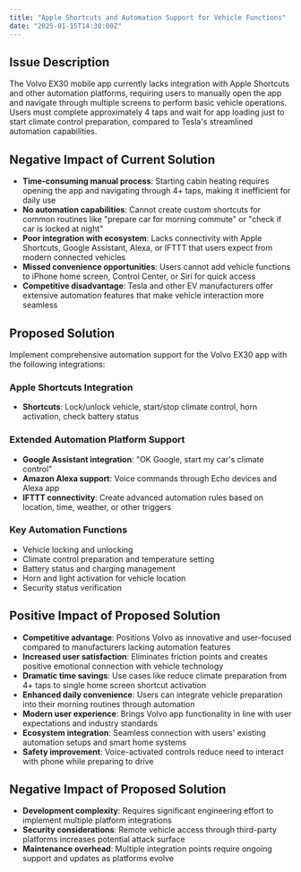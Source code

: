 ```yaml
---
title: "Apple Shortcuts and Automation Support for Vehicle Functions"
date: "2025-01-15T14:30:00Z"
---
```


## Issue Description

The Volvo EX30 mobile app currently lacks integration with Apple Shortcuts and other automation platforms, requiring users to manually open the app and navigate through multiple screens to perform basic vehicle operations. Users must complete approximately 4 taps and wait for app loading just to start climate control preparation, compared to Tesla's streamlined automation capabilities.

## Negative Impact of Current Solution

- **Time-consuming manual process**: Starting cabin heating requires opening the app and navigating through 4+ taps, making it inefficient for daily use
- **No automation capabilities**: Cannot create custom shortcuts for common routines like "prepare car for morning commute" or "check if car is locked at night"
- **Poor integration with ecosystem**: Lacks connectivity with Apple Shortcuts, Google Assistant, Alexa, or IFTTT that users expect from modern connected vehicles
- **Missed convenience opportunities**: Users cannot add vehicle functions to iPhone home screen, Control Center, or Siri for quick access
- **Competitive disadvantage**: Tesla and other EV manufacturers offer extensive automation features that make vehicle interaction more seamless

## Proposed Solution

Implement comprehensive automation support for the Volvo EX30 app with the following integrations:

### Apple Shortcuts Integration

- **Shortcuts**: Lock/unlock vehicle, start/stop climate control, horn activation, check battery status

### Extended Automation Platform Support

- **Google Assistant integration**: "OK Google, start my car's climate control"
- **Amazon Alexa support**: Voice commands through Echo devices and Alexa app
- **IFTTT connectivity**: Create advanced automation rules based on location, time, weather, or other triggers

### Key Automation Functions

- Vehicle locking and unlocking
- Climate control preparation and temperature setting
- Battery status and charging management
- Horn and light activation for vehicle location
- Security status verification

## Positive Impact of Proposed Solution

- **Competitive advantage**: Positions Volvo as innovative and user-focused compared to manufacturers lacking automation features
- **Increased user satisfaction**: Eliminates friction points and creates positive emotional connection with vehicle technology
- **Dramatic time savings**: Use cases like reduce climate preparation from 4+ taps to single home screen shortcut activation
- **Enhanced daily convenience**: Users can integrate vehicle preparation into their morning routines through automation
- **Modern user experience**: Brings Volvo app functionality in line with user expectations and industry standards
- **Ecosystem integration**: Seamless connection with users' existing automation setups and smart home systems
- **Safety improvement**: Voice-activated controls reduce need to interact with phone while preparing to drive

## Negative Impact of Proposed Solution

- **Development complexity**: Requires significant engineering effort to implement multiple platform integrations
- **Security considerations**: Remote vehicle access through third-party platforms increases potential attack surface
- **Maintenance overhead**: Multiple integration points require ongoing support and updates as platforms evolve
